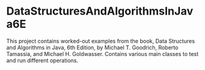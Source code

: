 # DataStructuresAndAlgorithmsInJava6E
This project contains worked-out examples from the book, Data Structures and Algorithms in Java, 6th Edition, by Michael T. Goodrich, Roberto Tamassia, and Michael H. Goldwasser.
Contains various main classes to test and run different operations.
